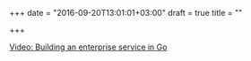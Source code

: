 +++
date = "2016-09-20T13:01:01+03:00"
draft = true
title = ""

+++

<p><a href="/stories/1070">Video: Building an enterprise service in Go</a></p>
